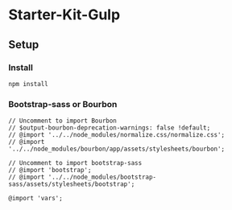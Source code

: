 # Starter-Kit-Gulp

## Setup

### Install

``` shell
npm install
```

### Bootstrap-sass or Bourbon

``` shell
// Uncomment to import Bourbon
// $output-bourbon-deprecation-warnings: false !default;
// @import '../../node_modules/normalize.css/normalize.css';
// @import '../../node_modules/bourbon/app/assets/stylesheets/bourbon';

// Uncomment to import bootstrap-sass
// @import 'bootstrap';
// @import '../../node_modules/bootstrap-sass/assets/stylesheets/bootstrap';

@import 'vars';
```
